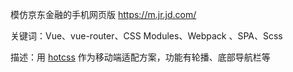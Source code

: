 模仿京东金融的手机网页版  https://m.jr.jd.com/

关键词：Vue、vue-router、CSS Modules、Webpack 、SPA、Scss

描述：用 [hotcss](https://github.com/imochen/hotcss) 作为移动端适配方案，功能有轮播、底部导航栏等
